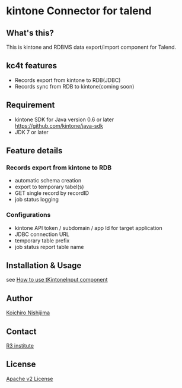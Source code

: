 # kintone Connector for talend

## What's this?

This is kintone and RDBMS data export/import component for Talend.

## kc4t features

* Records export from kintone to RDB(JDBC)
* Records sync from RDB to kintone(coming soon)

## Requirement

* kintone SDK for Java version 0.6 or later https://github.com/kintone/java-sdk
* JDK 7 or later

## Feature details

### Records export from kintone to RDB

* automatic schema creation 
* export to temporary tabel(s)
* GET single record by recordID
* job status logging

### Configurations

* kintone API token / subdomain / app Id for target application
* JDBC connection URL
* temporary table prefix
* job status report table name

## Installation & Usage

see [How to use tKintoneInput component](docs/howto-tKintoneInput.md)

## Author

[Koichiro Nishijima](https://github.com/k-nishijima)

## Contact

[R3 institute](http://www.r3it.com/)

## License

[Apache v2 License](http://www.apache.org/licenses/LICENSE-2.0.html)
